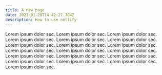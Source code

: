 ```yaml
---
title: A new page
date: 2021-01-28T14:42:27.704Z
description: How to use netlify
---
```

Lorem ipsum dolor sec. Lorem ipsum dolor sec. Lorem ipsum dolor sec. Lorem ipsum dolor sec. Lorem ipsum dolor sec. Lorem ipsum dolor sec. Lorem ipsum dolor sec. Lorem ipsum dolor sec. Lorem ipsum dolor sec. Lorem ipsum dolor sec. Lorem ipsum dolor sec. Lorem ipsum dolor sec. Lorem ipsum dolor sec. Lorem ipsum dolor sec. Lorem ipsum dolor sec. Lorem ipsum dolor sec. Lorem ipsum dolor sec. Lorem ipsum dolor sec. Lorem ipsum dolor sec.